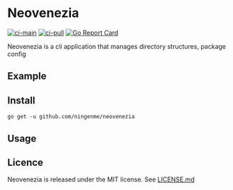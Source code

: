 # Neovenezia
[![ci-main](https://github.com/ningenMe/neovenezia/actions/workflows/ci-main.yaml/badge.svg)](https://github.com/ningenMe/neovenezia/actions/workflows/ci-main.yaml)
[![ci-pull](https://github.com/ningenMe/neovenezia/actions/workflows/ci-pull.yaml/badge.svg)](https://github.com/ningenMe/neovenezia/actions/workflows/ci-pull.yaml)
[![Go Report Card](https://goreportcard.com/badge/github.com/ningenMe/neovenezia)](https://goreportcard.com/report/github.com/ningenMe/neovenezia)  

Neovenezia is a cli application that manages directory structures, package config

## Example

## Install

```
go get -u github.com/ningenme/neovenezia
```

## Usage

## Licence  
Neovenezia is released under the MIT license. See [LICENSE.md](LICENSE.md)